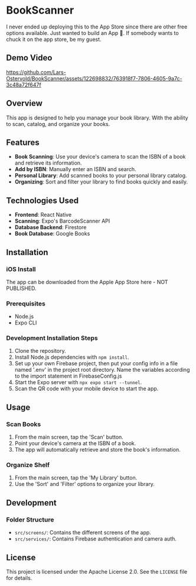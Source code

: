 # BookScanner
I never ended up deploying this to the App Store since there are other free options available. Just wanted to build an App 🙂. If somebody wants to chuck it on the app store, be my guest.

## Demo Video
https://github.com/Lars-Ostervold/BookScanner/assets/122698832/763918f7-7806-4605-9a7c-3c48a72f647f

## Overview

This app is designed to help you manage your book library. With the ability to scan, catalog, and organize your books.

## Features
- **Book Scanning**: Use your device's camera to scan the ISBN of a book and retrieve its information.
- **Add by ISBN**: Manually enter an ISBN and search.
- **Personal Library**: Add scanned books to your personal library catalog.
- **Organizing**: Sort and filter your library to find books quickly and easily.

## Technologies Used
- **Frontend**: React Native
- **Scanning**: Expo's BarcodeScanner API
- **Database Backend**: Firestore
- **Book Database**: Google Books

## Installation

### iOS Install
The app can be downloaded from the Apple App Store here - NOT PUBLISHED.

### Prerequisites
- Node.js
- Expo CLI

### Development Installation Steps
1. Clone the repository.
2. Install Node.js dependencies with `npm install`.
3. Set up your own Firebase project, then put your config info in a file named '.env' in the project root directory. Name the variables according to the import statement in FirebaseConfig.js
4. Start the Expo server with `npx expo start --tunnel`.
5. Scan the QR code with your mobile device to start the app.

## Usage

### Scan Books
1. From the main screen, tap the 'Scan' button.
2. Point your device's camera at the ISBN of a book.
3. The app will automatically retrieve and store the book's information.

### Organize Shelf
1. From the main screen, tap the 'My Library' button.
2. Use the 'Sort' and 'Filter' options to organize your library.

## Development

### Folder Structure
- `src/screens/`: Contains the different screens of the app.
- `src/services/`: Contains Firebase authentication and camera auth.


## License
This project is licensed under the Apache License 2.0. See the `LICENSE` file for details.
